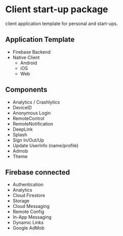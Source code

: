 # Client start-up package

client application template for personal and start-ups.

## Application Template

- Firebase Backend
- Native Client
  - Android
  - iOS
  - Web

## Components

- Analytics / Crashlytics
- DeviceID
- Anonymous Login
- RemoteControl
- RemoteNotification
- DeepLink
- Splash 
- Sign In/Out/Up
- Update UserInfo (name/profile)
- Admob
- Theme

## Firebase connected

- Authentication
- Analytics
- Cloud Firestore
- Storage
- Cloud Messaging
- Remote Config
- In-App Messaging
- Dynamic Links
- Google AdMob

